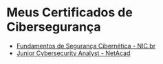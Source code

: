 # Meus Certificados de Cibersegurança

- [Fundamentos de Segurança Cibernética - NIC.br](./JuniorCybersecurityAnalyst)
- [Junior Cybersecurity Analyst - NetAcad](./JuniorCybersecurityAnalyst.pdf)
